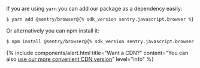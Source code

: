 If you are using `yarn` you can add our package as a dependency easily:

```bash
$ yarn add @sentry/browser@{% sdk_version sentry.javascript.browser %}
```

Or alternatively you can npm install it:

```bash
$ npm install @sentry/browser@{% sdk_version sentry.javascript.browser %}
```

{% include components/alert.html
  title="Want a CDN?"
  content="You can also [use our more convenient CDN version](?platform=browser)"
  level="info"
%}
